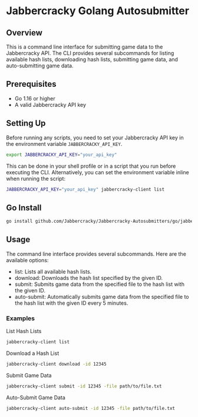 # Jabbercracky Golang Autosubmitter

## Overview

This is a command line interface for submitting game data to the Jabbercracky
API. The CLI provides several subcommands for listing available hash lists,
downloading hash lists, submitting game data, and auto-submitting game data.

## Prerequisites

- Go 1.16 or higher
- A valid Jabbercracky API key

## Setting Up

Before running any scripts, you need to set your Jabbercracky API key in the environment variable `JABBERCRACKY_API_KEY`.

```sh
export JABBERCRACKY_API_KEY="your_api_key"
```

This can be done in your shell profile or in a script that you run before
executing the CLI. Alternatively, you can set the environment variable inline when running the script:
```sh
JABBERCRACKY_API_KEY="your_api_key" jabbercracky-client list
```

## Go Install
```sh
go install github.com/Jabbercracky/Jabbercracky-Autosubmitters/go/jabbercracky-client@latest
```

## Usage

The command line interface provides several subcommands. Here are the available options:

- list: Lists all available hash lists.
- download: Downloads the hash list specified by the given ID.
- submit: Submits game data from the specified file to the hash list with the given ID.
- auto-submit: Automatically submits game data from the specified file to the hash list with the given ID every 5 minutes.

### Examples
List Hash Lists
```sh
jabbercracky-client list
```

Download a Hash List
```sh
jabbercracky-client download -id 12345
```

Submit Game Data
```sh
jabbercracky-client submit -id 12345 -file path/to/file.txt
```

Auto-Submit Game Data
```sh
jabbercracky-client auto-submit -id 12345 -file path/to/file.txt
```

